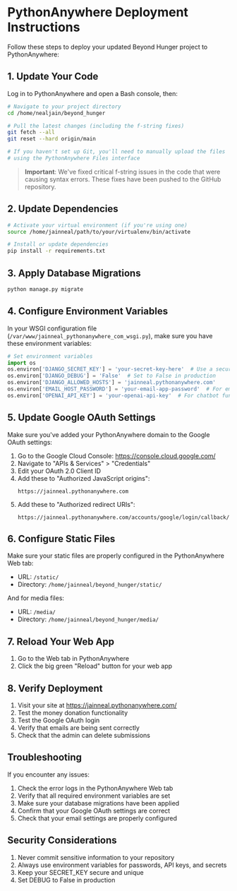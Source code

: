 # PythonAnywhere Deployment Instructions

Follow these steps to deploy your updated Beyond Hunger project to PythonAnywhere:

## 1. Update Your Code

Log in to PythonAnywhere and open a Bash console, then:

```bash
# Navigate to your project directory
cd /home/nealjain/beyond_hunger

# Pull the latest changes (including the f-string fixes)
git fetch --all
git reset --hard origin/main

# If you haven't set up Git, you'll need to manually upload the files
# using the PythonAnywhere Files interface
```

> **Important**: We've fixed critical f-string issues in the code that were causing syntax errors. These fixes have been pushed to the GitHub repository.

## 2. Update Dependencies

```bash
# Activate your virtual environment (if you're using one)
source /home/jainneal/path/to/your/virtualenv/bin/activate

# Install or update dependencies
pip install -r requirements.txt
```

## 3. Apply Database Migrations

```bash
python manage.py migrate
```

## 4. Configure Environment Variables

In your WSGI configuration file (`/var/www/jainneal_pythonanywhere_com_wsgi.py`), make sure you have these environment variables:

```python
# Set environment variables
import os
os.environ['DJANGO_SECRET_KEY'] = 'your-secret-key-here'  # Use a secure key
os.environ['DJANGO_DEBUG'] = 'False'  # Set to False in production
os.environ['DJANGO_ALLOWED_HOSTS'] = 'jainneal.pythonanywhere.com'
os.environ['EMAIL_HOST_PASSWORD'] = 'your-email-app-password'  # For email functionality
os.environ['OPENAI_API_KEY'] = 'your-openai-api-key'  # For chatbot functionality
```

## 5. Update Google OAuth Settings

Make sure you've added your PythonAnywhere domain to the Google OAuth settings:

1. Go to the Google Cloud Console: https://console.cloud.google.com/
2. Navigate to "APIs & Services" > "Credentials"
3. Edit your OAuth 2.0 Client ID
4. Add these to "Authorized JavaScript origins":
   ```
   https://jainneal.pythonanywhere.com
   ```
5. Add these to "Authorized redirect URIs":
   ```
   https://jainneal.pythonanywhere.com/accounts/google/login/callback/
   ```

## 6. Configure Static Files

Make sure your static files are properly configured in the PythonAnywhere Web tab:

- URL: `/static/`
- Directory: `/home/jainneal/beyond_hunger/static/`

And for media files:
- URL: `/media/`
- Directory: `/home/jainneal/beyond_hunger/media/`

## 7. Reload Your Web App

1. Go to the Web tab in PythonAnywhere
2. Click the big green "Reload" button for your web app

## 8. Verify Deployment

1. Visit your site at https://jainneal.pythonanywhere.com/
2. Test the money donation functionality
3. Test the Google OAuth login
4. Verify that emails are being sent correctly
5. Check that the admin can delete submissions

## Troubleshooting

If you encounter any issues:

1. Check the error logs in the PythonAnywhere Web tab
2. Verify that all required environment variables are set
3. Make sure your database migrations have been applied
4. Confirm that your Google OAuth settings are correct
5. Check that your email settings are properly configured

## Security Considerations

1. Never commit sensitive information to your repository
2. Always use environment variables for passwords, API keys, and secrets
3. Keep your SECRET_KEY secure and unique
4. Set DEBUG to False in production 